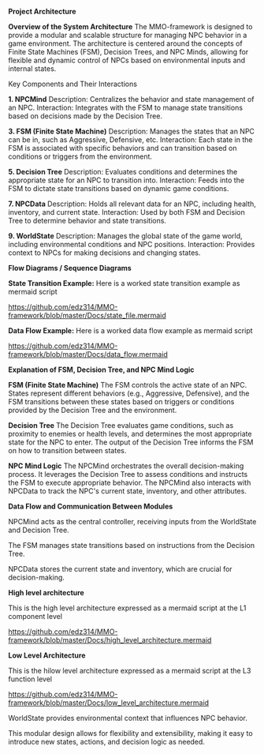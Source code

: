 **Project Architecture**

**Overview of the System Architecture**
The MMO-framework is designed to provide a modular and scalable structure for managing NPC behavior in a game environment. The architecture is centered around the concepts of Finite State Machines (FSM), Decision Trees, and NPC Minds, allowing for flexible and dynamic control of NPCs based on environmental inputs and internal states.

Key Components and Their Interactions

**1. NPCMind**
Description: Centralizes the behavior and state management of an NPC.
Interaction: Integrates with the FSM to manage state transitions based on decisions made by the Decision Tree.

**3. FSM (Finite State Machine)**
Description: Manages the states that an NPC can be in, such as Aggressive, Defensive, etc.
Interaction: Each state in the FSM is associated with specific behaviors and can transition based on conditions or triggers from the environment.

**5. Decision Tree**
Description: Evaluates conditions and determines the appropriate state for an NPC to transition into.
Interaction: Feeds into the FSM to dictate state transitions based on dynamic game conditions.

**7. NPCData**
Description: Holds all relevant data for an NPC, including health, inventory, and current state.
Interaction: Used by both FSM and Decision Tree to determine behavior and state transitions.

**9. WorldState**
Description: Manages the global state of the game world, including environmental conditions and NPC positions.
Interaction: Provides context to NPCs for making decisions and changing states.

**Flow Diagrams / Sequence Diagrams**

**State Transition Example:**
Here is a worked state transition example as mermaid script

https://github.com/edz314/MMO-framework/blob/master/Docs/state_file.mermaid


**Data Flow Example:**
Here is a worked data flow example as mermaid script

https://github.com/edz314/MMO-framework/blob/master/Docs/data_flow.mermaid

**Explanation of FSM, Decision Tree, and NPC Mind Logic**

**FSM (Finite State Machine)**
The FSM controls the active state of an NPC. States represent different behaviors (e.g., Aggressive, Defensive), and the FSM transitions between these states based on triggers or conditions provided by the Decision Tree and the environment.

**Decision Tree**
The Decision Tree evaluates game conditions, such as proximity to enemies or health levels, and determines the most appropriate state for the NPC to enter. The output of the Decision Tree informs the FSM on how to transition between states.

**NPC Mind Logic**
The NPCMind orchestrates the overall decision-making process. It leverages the Decision Tree to assess conditions and instructs the FSM to execute appropriate behavior. The NPCMind also interacts with NPCData to track the NPC's current state, inventory, and other attributes.

**Data Flow and Communication Between Modules**

NPCMind acts as the central controller, receiving inputs from the WorldState and Decision Tree.

The FSM manages state transitions based on instructions from the Decision Tree.

NPCData stores the current state and inventory, which are crucial for decision-making.

**High level architecture**

This is the high level architecture expressed as a mermaid script at the L1 component level

https://github.com/edz314/MMO-framework/blob/master/Docs/high_level_architecture.mermaid

**Low Level Architecture**

This is the hilow level architecture expressed as a mermaid script at the L3 function level

https://github.com/edz314/MMO-framework/blob/master/Docs/low_level_architecture.mermaid




WorldState provides environmental context that influences NPC behavior.

This modular design allows for flexibility and extensibility, making it easy to introduce new states, actions, and decision logic as needed.
